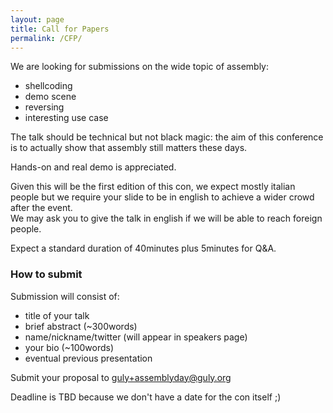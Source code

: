 ```yaml
---
layout: page
title: Call for Papers
permalink: /CFP/
---
```


We are looking for submissions on the wide topic of assembly:
* shellcoding
* demo scene
* reversing
* interesting use case

The talk should be technical but not black magic: the aim of this
conference is to actually show that assembly still matters these days.

Hands-on and real demo is appreciated.

Given this will be the first edition of this con, we expect mostly
italian people but we require your slide to be in english to achieve a
wider crowd after the event.  
We may ask you to give the talk in english if we will be able to reach
foreign people.

Expect a standard duration of 40minutes plus 5minutes for Q&A.

### How to submit

Submission will consist of:
* title of your talk
* brief abstract (~300words)
* name/nickname/twitter (will appear in speakers page)
* your bio (~100words)
* eventual previous presentation

Submit your proposal to [guly+assemblyday@guly.org](mailto:guly+assemblyday@guly.org) 

Deadline is TBD because we don't have a date for the con itself ;)
